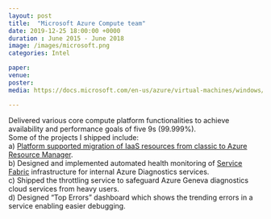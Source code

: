 ```yaml
---
layout: post
title:  "Microsoft Azure Compute team"
date: 2019-12-25 18:00:00 +0000
duration : June 2015 - June 2018
image: /images/microsoft.png
categories: Intel

paper:
venue: 
poster: 
media: https://docs.microsoft.com/en-us/azure/virtual-machines/windows/migration-classic-resource-manager-overview

---
```

Delivered various core compute platform functionalities to achieve availability and performance goals of five 9s (99.999%).  
Some of the projects I shipped include:  
a) [Platform supported migration of IaaS resources from classic to Azure Resource Manager](https://docs.microsoft.com/en-us/azure/virtual-machines/windows/migration-classic-resource-manager-overview).  
b) Designed and implemented automated health monitoring of [Service Fabric](https://docs.microsoft.com/en-us/azure/service-fabric/service-fabric-overview) infrastructure for internal Azure Diagnostics services.  
c) Shipped the throttling service to safeguard Azure Geneva diagnostics cloud services from heavy users.  
d) Designed “Top Errors” dashboard which shows the trending errors in a service enabling easier debugging.

